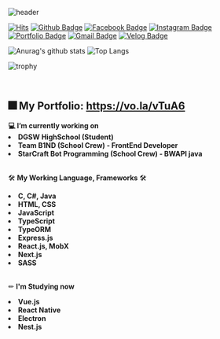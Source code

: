 ![header](https://capsule-render.vercel.app/api?type=wave&color=gradient&height=250&section=header&text=안녕하세요🙂&fontSize=60&fontAlignY=35)

[![Hits](https://hits.seeyoufarm.com/api/count/incr/badge.svg?url=https//github.com/yiyb0603)](https://hits.seeyoufarm.com)
[![Github Badge](https://img.shields.io/badge/-Github-000?style=flat-square&logo=Github&logoColor=white&link=https://github.com/yiyb0603)](https://github.com/yiyb0603)
[![Facebook Badge](https://img.shields.io/badge/facebook-1877f2?style=flat-square&logo=facebook&logoColor=white&link=https://www.facebook.com/profile.php?id=100010933171210)](https://www.facebook.com/profile.php?id=100010933171210)
[![Instagram Badge](https://img.shields.io/badge/instagram-e1306c?style=flat-square&logo=instagram&logoColor=white&link=https://www.instagram.com/yiyb0603/)](https://www.instagram.com/yiyb0603/)
[![Portfolio Badge](https://img.shields.io/badge/-Portfolio-blue?style=&logo=appveyor&link=https://yiyb0603.github.io/my_portfolio)](https://yiyb0603.github.io/my_portfolio)
[![Gmail Badge](https://img.shields.io/badge/-Gmail-c14438?style=flat-square&logo=Gmail&logoColor=white&link=mailto:yiyb0603@gmail.com)](mailto:yiyb0603@gmail.com)
[![Velog Badge](https://img.shields.io/badge/-Velog-12B886?style=flat-square&link=https://velog.io/@yiyb0603)](https://velog.io/@yiyb0603/)

![Anurag's github stats](https://github-readme-stats.vercel.app/api?username=yiyb0603&count_private=true&show_icons=true&theme=buefy)
![Top Langs](https://github-readme-stats.vercel.app/api/top-langs/?username=yiyb0603&hide=c,html)

![trophy](https://github-profile-trophy.vercel.app/?username=ryo-ma&row=2&column=5&margin-w=15&margin-h=15&theme=dracula)

<br />

<h2>🎆 My Portfolio: <a href="https://vo.la/vTuA6" target="_blank">https://vo.la/vTuA6</a></h2>
<b>💻 I’m currently working on</b>
  <li> <b>DGSW HighSchool (Student)</b> </li>
  <li> <b>Team B1ND (School Crew) - FrontEnd Developer</b> </li>
  <li> <b>StarCraft Bot Programming (School Crew) - BWAPI java </b> </li>
  <br />
  
🛠 <b>My Working Language, Frameworks</b> 🛠
  <li><b>C, C#, Java</b></li>
  <li><b>HTML, CSS</b></li>
  <li><b>JavaScript</b></li>
  <li><b>TypeScript</b></li>
  <li><b>TypeORM</b></li>
  <li><b>Express.js</b></li>
  <li><b>React.js, MobX</b></li>
  <li><b>Next.js</b></li>
  <li><b>SASS</b></li>
  <br />
  
✏ <b>I'm Studying now</b>
  <li><b>Vue.js</b></li>
  <li><b>React Native</b></li>
  <li><b>Electron</b></li>
  <li><b>Nest.js</b></li>
